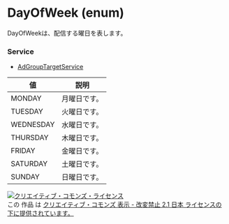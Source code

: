 # DayOfWeek (enum)
DayOfWeekは、配信する曜日を表します。
### Service
+ [AdGroupTargetService](../services/AdGroupTargetService.md)

| 値 | 説明 | 
|---|---|
| MONDAY| 月曜日です。 |
| TUESDAY| 火曜日です。 |
| WEDNESDAY| 水曜日です。 |
| THURSDAY| 木曜日です。 |
| FRIDAY| 金曜日です。 |
| SATURDAY| 土曜日です。 |
| SUNDAY| 日曜日です。 |
<a rel="license" href="http://creativecommons.org/licenses/by-nd/2.1/jp/"><img alt="クリエイティブ・コモンズ・ライセンス" style="border-width:0" src="https://i.creativecommons.org/l/by-nd/2.1/jp/88x31.png" /></a><br />この 作品 は <a rel="license" href="http://creativecommons.org/licenses/by-nd/2.1/jp/">クリエイティブ・コモンズ 表示 - 改変禁止 2.1 日本 ライセンスの下に提供されています。</a>
